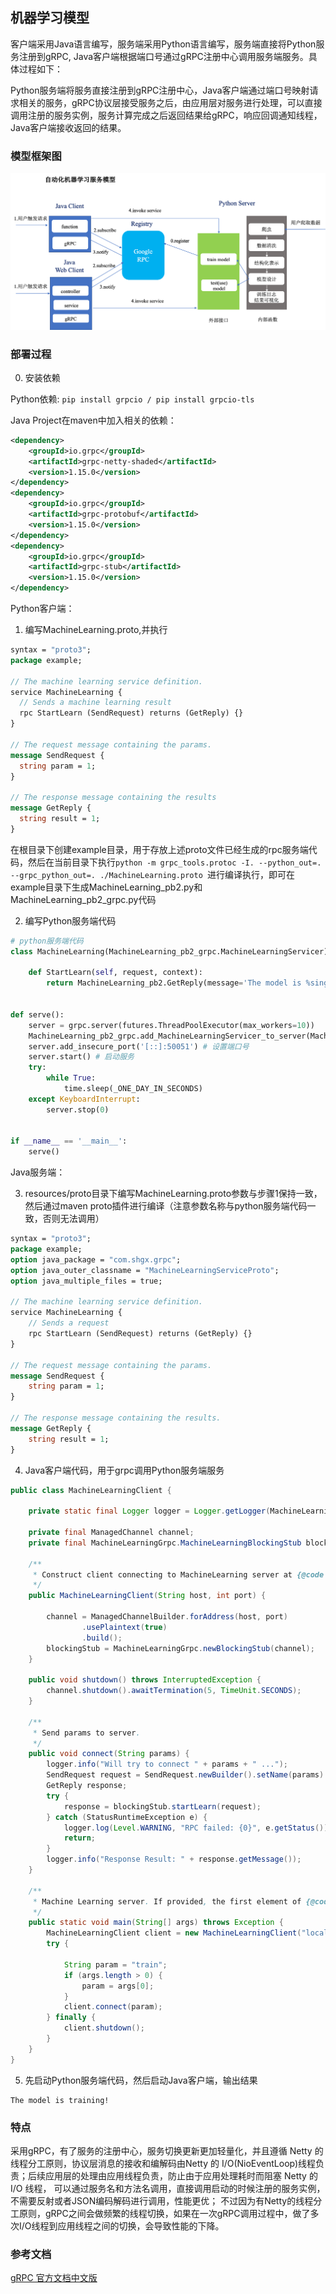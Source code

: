 ## 机器学习模型

客户端采用Java语言编写，服务端采用Python语言编写，服务端直接将Python服务注册到gRPC, Java客户端根据端口号通过gRPC注册中心调用服务端服务。具体过程如下：

Python服务端将服务直接注册到gRPC注册中心，Java客户端通过端口号映射请求相关的服务，gRPC协议层接受服务之后，由应用层对服务进行处理，可以直接调用注册的服务实例，服务计算完成之后返回结果给gRPC，响应回调通知线程，Java客户端接收返回的结果。

### 模型框架图

![](./Web_Client/src/main/resources/static/structure.png)

### 部署过程

0. 安装依赖

Python依赖: ```pip install grpcio / pip install grpcio-tls```

Java Project在maven中加入相关的依赖：
```xml
<dependency>
    <groupId>io.grpc</groupId>
    <artifactId>grpc-netty-shaded</artifactId>
    <version>1.15.0</version>
</dependency>
<dependency>
    <groupId>io.grpc</groupId>
    <artifactId>grpc-protobuf</artifactId>
    <version>1.15.0</version>
</dependency>
<dependency>
    <groupId>io.grpc</groupId>
    <artifactId>grpc-stub</artifactId>
    <version>1.15.0</version>
</dependency>
```

Python客户端：

1. 编写MachineLearning.proto,并执行

```proto
syntax = "proto3";
package example;

// The machine learning service definition.
service MachineLearning {
  // Sends a machine learning result
  rpc StartLearn (SendRequest) returns (GetReply) {}
}

// The request message containing the params.
message SendRequest {
  string param = 1;
}

// The response message containing the results
message GetReply {
  string result = 1;
}
```

在根目录下创建example目录，用于存放上述proto文件已经生成的rpc服务端代码，然后在当前目录下执行```python -m grpc_tools.protoc -I. --python_out=. --grpc_python_out=. ./MachineLearning.proto ```进行编译执行，即可在example目录下生成MachineLearning_pb2.py和MachineLearning_pb2_grpc.py代码

2. 编写Python服务端代码

```python
# python服务端代码
class MachineLearning(MachineLearning_pb2_grpc.MachineLearningServicer):

    def StartLearn(self, request, context):
        return MachineLearning_pb2.GetReply(message='The model is %sing!' % request.name)


def serve():
    server = grpc.server(futures.ThreadPoolExecutor(max_workers=10))
    MachineLearning_pb2_grpc.add_MachineLearningServicer_to_server(MachineLearning(), server)
    server.add_insecure_port('[::]:50051') # 设置端口号
    server.start() # 启动服务
    try:
        while True:
            time.sleep(_ONE_DAY_IN_SECONDS)
    except KeyboardInterrupt:
        server.stop(0)


if __name__ == '__main__':
    serve()
```

Java服务端：

3. resources/proto目录下编写MachineLearning.proto参数与步骤1保持一致，然后通过maven proto插件进行编译（注意参数名称与python服务端代码一致，否则无法调用）

```proto
syntax = "proto3";
package example;
option java_package = "com.shgx.grpc";
option java_outer_classname = "MachineLearningServiceProto";
option java_multiple_files = true;

// The machine learning service definition.
service MachineLearning {
    // Sends a request
    rpc StartLearn (SendRequest) returns (GetReply) {}
}

// The request message containing the params.
message SendRequest {
    string param = 1;
}

// The response message containing the results.
message GetReply {
    string result = 1;
}
```


4. Java客户端代码，用于grpc调用Python服务端服务

```java
public class MachineLearningClient {

    private static final Logger logger = Logger.getLogger(MachineLearningClient.class.getName());

    private final ManagedChannel channel;
    private final MachineLearningGrpc.MachineLearningBlockingStub blockingStub;

    /**
     * Construct client connecting to MachineLearning server at {@code host:port}.
     */
    public MachineLearningClient(String host, int port) {

        channel = ManagedChannelBuilder.forAddress(host, port)
                .usePlaintext(true)
                .build();
        blockingStub = MachineLearningGrpc.newBlockingStub(channel);
    }

    public void shutdown() throws InterruptedException {
        channel.shutdown().awaitTermination(5, TimeUnit.SECONDS);
    }

    /**
     * Send params to server.
     */
    public void connect(String params) {
        logger.info("Will try to connect " + params + " ...");
        SendRequest request = SendRequest.newBuilder().setName(params).build();
        GetReply response;
        try {
            response = blockingStub.startLearn(request);
        } catch (StatusRuntimeException e) {
            logger.log(Level.WARNING, "RPC failed: {0}", e.getStatus());
            return;
        }
        logger.info("Response Result: " + response.getMessage());
    }

    /**
     * Machine Learning server. If provided, the first element of {@code args} is the param to send to server.
     */
    public static void main(String[] args) throws Exception {
        MachineLearningClient client = new MachineLearningClient("localhost", 50051);
        try {

            String param = "train";
            if (args.length > 0) {
                param = args[0];
            }
            client.connect(param);
        } finally {
            client.shutdown();
        }
    }
}
```



5. 先启动Python服务端代码，然后启动Java客户端，输出结果

```text
The model is training!
```

### 特点

采用gRPC，有了服务的注册中心，服务切换更新更加轻量化，并且遵循 Netty 的线程分工原则，协议层消息的接收和编解码由Netty 的 I/O(NioEventLoop)线程负责；后续应用层的处理由应用线程负责，防止由于应用处理耗时而阻塞 Netty 的 I/O 线程， 可以通过服务名和方法名调用，直接调用启动的时候注册的服务实例，不需要反射或者JSON编码解码进行调用，性能更优； 不过因为有Netty的线程分工原则，gRPC之间会做频繁的线程切换，如果在一次gRPC调用过程中，做了多次I/O线程到应用线程之间的切换，会导致性能的下降。

### 参考文档

[gRPC 官方文档中文版](https://doc.oschina.net/grpc?t=58009)


